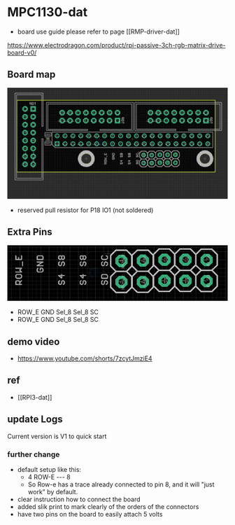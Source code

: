 
# MPC1130-dat

- board use guide please refer to page [[RMP-driver-dat]]

https://www.electrodragon.com/product/rpi-passive-3ch-rgb-matrix-drive-board-v0/



## Board map 

![](2024-12-08-17-15-49.png)

- reserved pull resistor for P18 IO1 (not soldered)

## Extra Pins 

![](2024-12-08-17-13-39.png)

- ROW_E GND Sel_8 Sel_8 SC
- ROW_E GND Sel_8 Sel_8 SC

## demo video 

- https://www.youtube.com/shorts/7zcytJmziE4


## ref 

- [[RPI3-dat]]

## update Logs 

Current version is V1 to quick start 

### further change

- default setup like this: 
    - 4   ROW-E --- 8  
    - So Row-e has a trace already connected to pin 8, and it will "just work" by default.
- clear instruction how to connect the board 
- added slik print to mark clearly of the orders of the connectors 
- have two pins on the board to easily attach 5 volts


